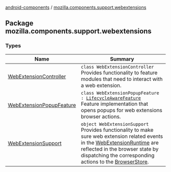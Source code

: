 [android-components](../index.md) / [mozilla.components.support.webextensions](./index.md)

## Package mozilla.components.support.webextensions

### Types

| Name | Summary |
|---|---|
| [WebExtensionController](-web-extension-controller/index.md) | `class WebExtensionController`<br>Provides functionality to feature modules that need to interact with a web extension. |
| [WebExtensionPopupFeature](-web-extension-popup-feature/index.md) | `class WebExtensionPopupFeature : `[`LifecycleAwareFeature`](../mozilla.components.support.base.feature/-lifecycle-aware-feature/index.md)<br>Feature implementation that opens popups for web extensions browser actions. |
| [WebExtensionSupport](-web-extension-support/index.md) | `object WebExtensionSupport`<br>Provides functionality to make sure web extension related events in the [WebExtensionRuntime](../mozilla.components.concept.engine.webextension/-web-extension-runtime/index.md) are reflected in the browser state by dispatching the corresponding actions to the [BrowserStore](../mozilla.components.browser.state.store/-browser-store/index.md). |

